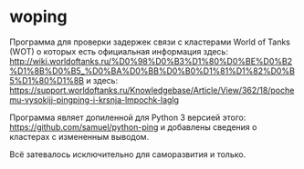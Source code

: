 woping
======

Программа для проверки задержек связи с кластерами World of Tanks (WOT) о которых есть официальная информация здесь: 
http://wiki.worldoftanks.ru/%D0%98%D0%B3%D1%80%D0%BE%D0%B2%D1%8B%D0%B5_%D0%BA%D0%BB%D0%B0%D1%81%D1%82%D0%B5%D1%80%D1%8B
и здесь:
https://support.worldoftanks.ru/Knowledgebase/Article/View/362/18/pochemu-vysokijj-pingping-i-krsnja-lmpochk-laglg

Программа являет допиленной для Python 3 версией этого: https://github.com/samuel/python-ping
и добавлены сведения о кластерах с измененным выводом.

Всё затевалось исключительно для саморазвития и только.